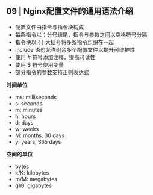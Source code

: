 ## 09 | Nginx配置文件的通用语法介绍

* 配置文件由指令与指令块构成
* 每条指令以；分号结尾，指令与参数之间以空格符号分隔
* 指令块以 { } 大括号将多条指令组织在一起
* include 语句允许组合多个配置文件以提升可维护性
* 使用 # 符号添加注释，提高可读性
* 使用 $ 符号使用变量
* 部分指令的参数支持正则表达式

**时间单位**

* ms: milliseconds
* s: seconds
* m: minutes
* h: hours
* d: days
* w: weeks
* M: months, 30 days
* y: years, 365 days

**空间的单位**

* bytes
* k/K: kilobytes
* m/M: megabytes
* g/G: gigabytes